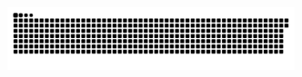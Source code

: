 <picture>
  <source media="(prefers-color-scheme: dark)" srcset="https://raw.githubusercontent.com/MarineHakobyan/MarineHakobyan/fa5d416bf66645b472d0cf3d8ad5a3e7f7fcc87b/github-contribution-grid-snake-dark.svg" />
  <source media="(prefers-color-scheme: light)" srcset="https://raw.githubusercontent.com/MarineHakobyan/MarineHakobyan/fa5d416bf66645b472d0cf3d8ad5a3e7f7fcc87b/github-contribution-grid-snake.svg" />
  <img alt="github-snake" src="https://raw.githubusercontent.com/MarineHakobyan/MarineHakobyan/fa5d416bf66645b472d0cf3d8ad5a3e7f7fcc87b/github-contribution-grid-snake-dark.svg" />
</picture>
